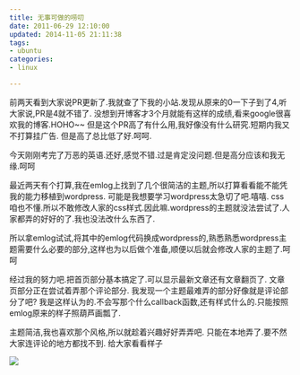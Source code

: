```yaml
---
title: 无事可做的唠叨
date: 2011-06-29 12:10:00
updated: 2014-11-05 21:11:38
tags: 
- ubuntu
categories: 
- linux

---
```

前两天看到大家说PR更新了.我就查了下我的小站.发现从原来的0一下子到了4,听大家说,PR是4就不错了.
没想到开博客才3个月就能有这样的成绩,看来google很喜欢我的博客.HOHO~~
但是这个PR高了有什么用,我好像没有什么研究.短期内我又不打算挂广告.
但是高了总比低了好.呵呵.

今天刚刚考完了万恶的英语.还好,感觉不错.过是肯定没问题.但是高分应该和我无缘.呵呵


<!--more-->


最近两天有个打算,我在emlog上找到了几个很简洁的主题,所以打算看看能不能凭我的能力移植到wordpress.
可能是我想要学习wordpress太急切了吧.嘻嘻. css咱也不懂.所以不敢修改人家的css样式.因此嘛.wordpress的主题就没法尝试了.人家都弄的好好的了.我也没法改什么东西了.

所以拿emlog试试,将其中的emlog代码换成wordpress的,熟悉熟悉wordpress主题需要什么必要的部分,这样也为以后做个准备,顺便以后就会修改人家的主题了.呵呵

经过我的努力吧.把首页部分基本搞定了.可以显示最新文章还有文章翻页了.
文章页部分正在尝试着弄那个评论部分.
我发现一个主题最难弄的部分好像就是评论部分了吧?
我是这样认为的.不会写那个什么callback函数,还有样式什么的.只能按照emlog原来的样子照葫芦画瓢了.

主题简洁,我也喜欢那个风格,所以就趁着兴趣好好弄弄吧. 只能在本地弄了.要不然大家连评论的地方都找不到.
给大家看看样子

![](/usr/uploads/2011/06/29_01.png)
